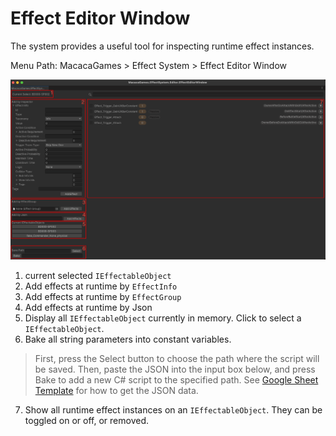 # Effect Editor Window

The system provides a useful tool for inspecting runtime effect instances.

Menu Path: MacacaGames > Effect System > Effect Editor Window

![effectSystemEditor](Img~/effectSystemEditor.png)

1. current selected `IEffectableObject`
2. Add effects at runtime by `EffectInfo`
3. Add effects at runtime by `EffectGroup`
4. Add effects at runtime by Json
5. Display all `IEffectableObject` currently in memory. Click to select a `IEffectableObject`.
6. Bake all string parameters into constant variables.
> First, press the Select button to choose the path where the script will be saved. Then, paste the JSON into the input box below, and press Bake to add a new C# script to the specified path. See [Google Sheet Template](/Prepare%20Your%20Data.md#google-sheet-template) for how to get the JSON data.
7. Show all runtime effect instances on an `IEffectableObject`. They can be toggled on or off, or removed.
